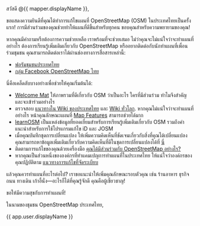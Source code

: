 สวัสดี @{{ mapper.displayName }},

ขอแสดงความยินดีที่คุณได้ทำการแก้ไขแผนที่ OpenStreetMap (OSM) ในประเทศไทยเป็นครั้งแรก! การมีส่วนร่วมของคุณช่วยทำให้แผนที่ดีขึ้นสำหรับทุกคน ขอบคุณสำหรับความพยายามของคุณ!

หากคุณมีคำถามหรือต้องการความช่วยเหลือ เราพร้อมที่จะช่วยเสมอ ไม่ว่าคุณจะไม่แน่ใจว่าจะทำแผนที่อย่างไร ต้องการเรียนรู้เพิ่มเติมเกี่ยวกับ OpenStreetMap หรืออยากติดต่อกับนักทำแผนที่เพื่อนร่วมชุมชน คุณสามารถติดต่อเราได้ผ่านช่องทางการสื่อสารเหล่านี้:

- [ฟอรัมชุมชนประเทศไทย](https://community.openstreetmap.org/c/communities/th/53)
- [กลุ่ม Facebook OpenStreetMap ไทย](https://www.facebook.com/groups/107441312638800/)

นี่คือเคล็ดลับบางอย่างเพื่อช่วยให้คุณเริ่มต้นได้:

- [Welcome Mat](https://welcome.openstreetmap.org/) ให้ภาพรวมที่ดีเกี่ยวกับ OSM ว่าเป็นอะไร ใครที่มีส่วนร่วม ทำไมจึงสำคัญ และจะเข้าร่วมอย่างไร
- ตรวจสอบ [แนวทางใน Wiki ของประเทศไทย](https://wiki.openstreetmap.org/wiki/WikiProject_Thailand) และ [Wiki ทั่วโลก](https://wiki.openstreetmap.org/). หากคุณไม่แน่ใจว่าจะทำแผนที่อย่างไร หน้าคุณลักษณะแผนที่ [Map Features](https://wiki.openstreetmap.org/wiki/Map_Features) สามารถช่วยได้มาก
- [learnOSM](https://learnosm.org) เป็นแหล่งข้อมูลที่ยอดเยี่ยมสำหรับการเรียนรู้เพิ่มเติมเกี่ยวกับ OSM รวมถึงคำแนะนำสำหรับการใช้โปรแกรมแก้ไข iD และ JOSM
- เมื่อคุณบันทึกชุดการเปลี่ยนแปลง ให้เพิ่มความคิดเห็นที่ชัดเจนเกี่ยวกับสิ่งที่คุณได้เปลี่ยนแปลง คุณสามารถหาข้อมูลเพิ่มเติมเกี่ยวกับความคิดเห็นที่ดีในชุดการเปลี่ยนแปลงได้ที่ [นี่](https://wiki.openstreetmap.org/wiki/Good_changeset_comments)
- ติดตามการแก้ไขของคุณด้วยเครื่องมือ [คุณได้มีส่วนร่วมกับ OpenStreetMap อย่างไร?](https://hdyc.neis-one.org/)
- หากคุณเป็นส่วนหนึ่งขององค์กรที่ทำแคมเปญการทำแผนที่ในประเทศไทย ให้แน่ใจว่าองค์กรของคุณปฏิบัติตาม [แนวทางการแก้ไขที่จัดระเบียบ](https://osmfoundation.org/wiki/Organised_Editing_Guidelines)

แล้วคุณควรทำแผนที่อะไรต่อไป? เราขอแนะนำให้เพิ่มคุณลักษณะรอบตัวคุณ เช่น ร้านอาหาร ธุรกิจ ถนน ทางเดิน เก้าอี้นั่ง—อะไรก็ได้ที่คุณรู้จักดี คุณคือผู้เชี่ยวชาญ!

ขอให้มีความสุขกับการทำแผนที่!

ในนามของชุมชน OpenStreetMap ประเทศไทย,

{{ app.user.displayName }}